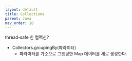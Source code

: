 ```yaml
---
layout: default
title: Collections
parent: Java
nav_order: 10
---
```


thread-safe 한 컬렉션?


* Collectors.groupingBy(파라미터)
  + 파라미터를 기준으로 그룹핑한 Map 데이터를 새로 생성한다.

